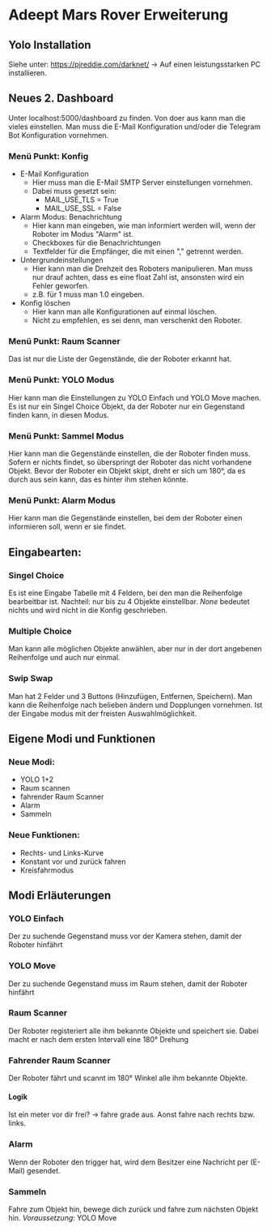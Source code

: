 # Adeept Mars Rover Erweiterung

## Yolo Installation
Siehe unter: https://pjreddie.com/darknet/
-> Auf einen leistungsstarken PC installieren.

## Neues 2. Dashboard
Unter localhost:5000/dashboard zu finden.
Von doer aus kann man die vieles einstellen. Man muss die E-Mail Konfiguration und/oder die Telegram Bot Konfiguration vornehmen.

### Menü Punkt: Konfig
* E-Mail Konfiguration
    * Hier muss man die E-Mail SMTP Server einstellungen vornehmen.
    * Dabei muss gesetzt sein:
        * MAIL_USE_TLS = True
        * MAIL_USE_SSL = False
* Alarm Modus: Benachrichtung
    * Hier kann man eingeben, wie man informiert werden will, wenn der Roboter im Modus "Alarm" ist.
    * Checkboxes für die Benachrichtungen
    * Textfelder für die Empfänger, die mit einen "," getrennt werden.
* Untergrundeinstellungen
    * Hier kann man die Drehzeit des Roboters manipulieren. Man muss nur drauf achten, dass es eine float Zahl ist, ansonsten wird ein Fehler geworfen.
    * z.B. für 1 muss man 1.0 eingeben.
* Konfig löschen
    * Hier kann man alle Konfigurationen auf einmal löschen.
    * Nicht zu empfehlen, es sei denn, man verschenkt den Roboter.

### Menü Punkt: Raum Scanner
Das ist nur die Liste der Gegenstände, die der Roboter erkannt hat.

### Menü Punkt: YOLO Modus
Hier kann man die Einstellungen zu YOLO Einfach und YOLO Move machen.
Es ist nur ein Singel Choice Objekt, da der Roboter nur ein Gegenstand finden kann, in diesen Modus.

### Menü Punkt: Sammel Modus
Hier kann man die Gegenstände einstellen, die der Roboter finden muss.
Sofern er nichts findet, so überspringt der Roboter das nicht vorhandene Objekt.
Bevor der Roboter ein Objekt skipt, dreht er sich um 180°, da es durch aus sein kann, das es hinter ihm stehen könnte.

### Menü Punkt: Alarm Modus
Hier kann man die Gegenstände einstellen, bei dem der Roboter einen informieren soll, wenn er sie findet.

## Eingabearten:

### Singel Choice
Es ist eine Eingabe Tabelle mit 4 Feldern, bei den man die Reihenfolge bearbeitbar ist.
Nachteil: nur bis zu 4 Objekte einstellbar.
*None* bedeutet nichts und wird nicht in die Konfig geschrieben.

### Multiple Choice
Man kann alle möglichen Objekte anwählen, aber nur in der dort angebenen Reihenfolge und auch nur einmal.


### Swip Swap
Man hat 2 Felder und 3 Buttons (Hinzufügen, Entfernen, Speichern). Man kann die Reihenfolge nach belieben ändern und Dopplungen vornehmen.
Ist der Eingabe modus mit der freisten Auswahlmöglichkeit.

## Eigene Modi und Funktionen
### Neue Modi:
* YOLO 1+2
* Raum scannen
* fahrender Raum Scanner
* Alarm
* Sammeln

### Neue Funktionen:
* Rechts- und Links-Kurve
* Konstant vor und zurück fahren
* Kreisfahrmodus

## Modi Erläuterungen

### YOLO Einfach
Der zu suchende Gegenstand muss vor der Kamera stehen, damit der Roboter hinfährt

### YOLO Move
Der zu suchende Gegenstand muss im Raum stehen, damit der Roboter hinfährt

### Raum Scanner
Der Roboter registeriert alle ihm bekannte Objekte und speichert sie.
Dabei macht er nach dem ersten Intervall eine 180° Drehung

### Fahrender Raum Scanner
Der Roboter fährt und scannt im 180° Winkel alle ihm bekannte Objekte.

#### Logik
Ist ein meter vor dir frei? -> fahre grade aus.
Aonst fahre nach rechts bzw. links.

### Alarm
Wenn der Roboter den trigger hat, wird dem Besitzer eine Nachricht per (E-Mail) gesendet.

### Sammeln
Fahre zum Objekt hin, bewege dich zurück und fahre zum nächsten Objekt hin.
*Voraussetzung*: YOLO Move